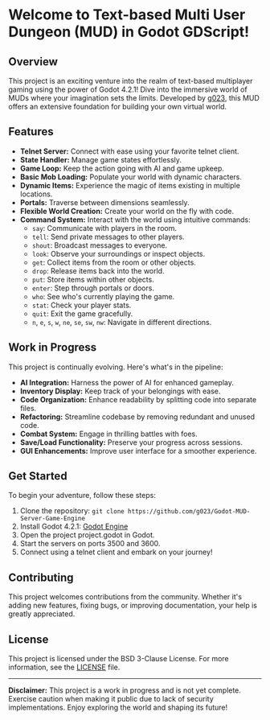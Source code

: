 # Welcome to Text-based Multi User Dungeon (MUD) in Godot GDScript!

## Overview

This project is an exciting venture into the realm of text-based multiplayer gaming using the power of Godot 4.2.1! Dive into the immersive world of MUDs where your imagination sets the limits. Developed by [g023](https://github.com/g023), this MUD offers an extensive foundation for building your own virtual world.

## Features

- **Telnet Server:** Connect with ease using your favorite telnet client.
- **State Handler:** Manage game states effortlessly.
- **Game Loop:** Keep the action going with AI and game upkeep.
- **Basic Mob Loading:** Populate your world with dynamic characters.
- **Dynamic Items:** Experience the magic of items existing in multiple locations.
- **Portals:** Traverse between dimensions seamlessly.
- **Flexible World Creation:** Create your world on the fly with code.
- **Command System:** Interact with the world using intuitive commands:
    - `say`: Communicate with players in the room.
    - `tell`: Send private messages to other players.
    - `shout`: Broadcast messages to everyone.
    - `look`: Observe your surroundings or inspect objects.
    - `get`: Collect items from the room or other objects.
    - `drop`: Release items back into the world.
    - `put`: Store items within other objects.
    - `enter`: Step through portals or doors.
    - `who`: See who's currently playing the game.
    - `stat`: Check your player stats.
    - `quit`: Exit the game gracefully.
    - `n`, `e`, `s`, `w`, `ne`, `se`, `sw`, `nw`: Navigate in different directions.

## Work in Progress

This project is continually evolving. Here's what's in the pipeline:

- **AI Integration:** Harness the power of AI for enhanced gameplay.
- **Inventory Display:** Keep track of your belongings with ease.
- **Code Organization:** Enhance readability by splitting code into separate files.
- **Refactoring:** Streamline codebase by removing redundant and unused code.
- **Combat System:** Engage in thrilling battles with foes.
- **Save/Load Functionality:** Preserve your progress across sessions.
- **GUI Enhancements:** Improve user interface for a smoother experience.

## Get Started

To begin your adventure, follow these steps:

1. Clone the repository: `git clone https://github.com/g023/Godot-MUD-Server-Game-Engine`
2. Install Godot 4.2.1: [Godot Engine](https://godotengine.org/download)
3. Open the project project.godot in Godot.
4. Start the servers on ports 3500 and 3600.
5. Connect using a telnet client and embark on your journey!

## Contributing

This project welcomes contributions from the community. Whether it's adding new features, fixing bugs, or improving documentation, your help is greatly appreciated.

## License

This project is licensed under the BSD 3-Clause License. For more information, see the [LICENSE](LICENSE) file.

---

**Disclaimer:** This project is a work in progress and is not yet complete. Exercise caution when making it public due to lack of security implementations. Enjoy exploring the world and shaping its future!
